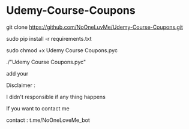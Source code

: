 # Udemy-Course-Coupons

git clone https://github.com/NoOneLuvMe/Udemy-Course-Coupons.git

sudo pip install -r requirements.txt

sudo chmod +x  Udemy Course Coupons.pyc

./"Udemy Course Coupons.pyc"

add your 

Disclaimer : 

I didn't responsible if any thing happens

If you want to contact me

contact : t.me/NoOneLoveMe_bot
